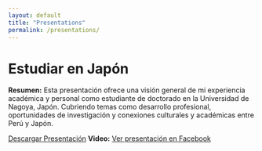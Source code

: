 ```yaml
---
layout: default
title: "Presentations"
permalink: /presentations/
---
```


# Estudiar en Japón

**Resumen:** Esta presentación ofrece una visión general de mi experiencia académica y personal como estudiante de doctorado en la Universidad de Nagoya, Japón. Cubriendo temas como desarrollo profesional, oportunidades de investigación y conexiones culturales y académicas entre Perú y Japón.

[Descargar Presentación](slides/Presentacion_Monbukagakusho.pdf)
**Video:** [Ver presentación en Facebook](https://www.facebook.com/CentroCulturalPeruanoJapones/videos/859564405981270)
